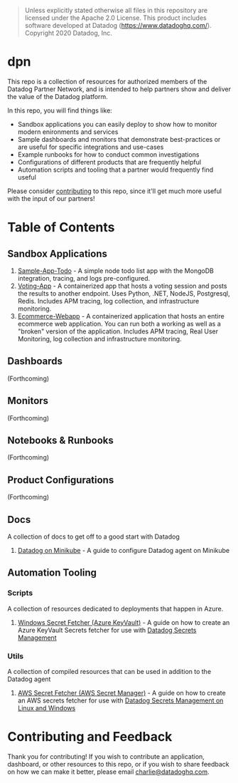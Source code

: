 
> Unless explicitly stated otherwise all files in this repository are licensed under the Apache 2.0 License.
> This product includes software developed at Datadog (https://www.datadoghq.com/). Copyright 2020 Datadog, Inc.

# dpn
This repo is a collection of resources for authorized members of the Datadog Partner Network, and is intended to help partners show and deliver the value of the Datadog platform.

In this repo, you will find things like:

  - Sandbox applications you can easily deploy to show how to monitor modern enironments and services
  - Sample dashboards and monitors that demonstrate best-practices or are useful for specific integrations and use-cases
  - Example runbooks for how to conduct common investigations
  - Configurations of different products that are frequently helpful
  - Automation scripts and tooling that a partner would frequently find useful

Please consider [contributing](#Contributing-and-Feedback) to this repo, since it'll get much more useful with the input of our partners!


# Table of Contents

## Sandbox Applications

1. [Sample-App-Todo](https://github.com/DataDog/dpn/tree/master/sandbox-apps/sample-app-todo) - A simple node todo list app with the MongoDB integration, tracing, and logs pre-configured.
2. [Voting-App](https://github.com/DataDog/dpn/tree/master/sandbox-apps/voting-app) - A containerized app that hosts a voting session and posts the results to another endpoint. Uses Python, .NET, NodeJS, Postgresql, Redis. Includes APM tracing, log collection, and infrastructure monitoring. 
3. [Ecommerce-Webapp](https://github.com/DataDog/dpn/tree/master/sandbox-apps/ecommerce-webapp) - A containerized application that hosts an entire ecommerce web application. You can run both a working as well as a "broken" version of the application. Includes APM tracing, Real User Monitoring, log collection and infrastructure monitoring.

## Dashboards
(Forthcoming)

## Monitors
(Forthcoming)

## Notebooks & Runbooks
(Forthcoming)

## Product Configurations
(Forthcoming)

## Docs
A collection of docs to get off to a good start with Datadog

1. [Datadog on Minikube](./docs/minikube.md) - A guide to configure Datadog agent on Minikube

## Automation Tooling

### Scripts
A collection of resources dedicated to deployments that happen in Azure.

1. [Windows Secret Fetcher (Azure KeyVault)](./scripts/secrets-exe) - A guide on how to create an Azure KeyVault Secrets fetcher for use with [Datadog Secrets Management](https://docs.datadoghq.com/agent/guide/secrets-management/?tab=windows)

### Utils
A collection of compiled resources that can be used in addition to the Datadog agent

1. [AWS Secret Fetcher (AWS Secret Manager)](./utils/go-aws-secrets-manager) - A guide on how to create an AWS secrets fetcher for use with [Datadog Secrets Management on Linux and Windows](https://docs.datadoghq.com/agent/guide/secrets-management/?tab=linux)

# Contributing and Feedback
Thank you for contributing! If you wish to contribute an application, dashboard, or other resources to this repo, or if you wish to share feedback on how we can make it better, please email charlie@datadoghq.com. 
